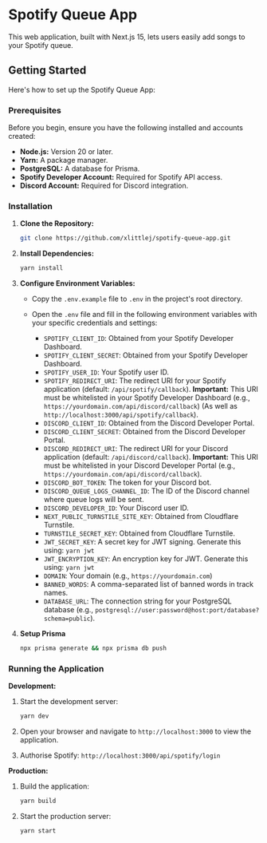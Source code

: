 # Spotify Queue App

This web application, built with Next.js 15, lets users easily add songs to your Spotify queue.

## Getting Started

Here's how to set up the Spotify Queue App:

### Prerequisites

Before you begin, ensure you have the following installed and accounts created:

- **Node.js:** Version 20 or later.
- **Yarn:** A package manager.
- **PostgreSQL:** A database for Prisma.
- **Spotify Developer Account:** Required for Spotify API access.
- **Discord Account:** Required for Discord integration.

### Installation

1.  **Clone the Repository:**

    ```bash
    git clone https://github.com/xlittlej/spotify-queue-app.git
    ```

2.  **Install Dependencies:**

    ```bash
    yarn install
    ```

3.  **Configure Environment Variables:**

    - Copy the `.env.example` file to `.env` in the project's root directory.
    - Open the `.env` file and fill in the following environment variables with your specific credentials and settings:

      - `SPOTIFY_CLIENT_ID`: Obtained from your Spotify Developer Dashboard.
      - `SPOTIFY_CLIENT_SECRET`: Obtained from your Spotify Developer Dashboard.
      - `SPOTIFY_USER_ID`: Your Spotify user ID.
      - `SPOTIFY_REDIRECT_URI`: The redirect URI for your Spotify application (default: `/api/spotify/callback`). **Important:** This URI must be whitelisted in your Spotify Developer Dashboard (e.g., `https://yourdomain.com/api/discord/callback`) (As well as `http://localhost:3000/api/spotify/callback`).
      - `DISCORD_CLIENT_ID`: Obtained from the Discord Developer Portal.
      - `DISCORD_CLIENT_SECRET`: Obtained from the Discord Developer Portal.
      - `DISCORD_REDIRECT_URI`: The redirect URI for your Discord application (default: `/api/discord/callback`). **Important:** This URI must be whitelisted in your Discord Developer Portal (e.g., `https://yourdomain.com/api/discord/callback`).
      - `DISCORD_BOT_TOKEN`: The token for your Discord bot.
      - `DISCORD_QUEUE_LOGS_CHANNEL_ID`: The ID of the Discord channel where queue logs will be sent.
      - `DISCORD_DEVELOPER_ID`: Your Discord user ID.
      - `NEXT_PUBLIC_TURNSTILE_SITE_KEY`: Obtained from Cloudflare Turnstile.
      - `TURNSTILE_SECRET_KEY`: Obtained from Cloudflare Turnstile.
      - `JWT_SECRET_KEY`: A secret key for JWT signing. Generate this using: `yarn jwt`
      - `JWT_ENCRYPTION_KEY`: An encryption key for JWT. Generate this using: `yarn jwt`
      - `DOMAIN`: Your domain (e.g., `https://yourdomain.com`)
      - `BANNED_WORDS`: A comma-separated list of banned words in track names.
      - `DATABASE_URL`: The connection string for your PostgreSQL database (e.g., `postgresql://user:password@host:port/database?schema=public`).

4.  **Setup Prisma**

    ```bash
    npx prisma generate && npx prisma db push
    ```

### Running the Application

**Development:**

1.  Start the development server:

    ```bash
    yarn dev
    ```

2.  Open your browser and navigate to `http://localhost:3000` to view the application.

3.  Authorise Spotify: `http://localhost:3000/api/spotify/login`

**Production:**

1.  Build the application:

    ```bash
    yarn build
    ```

2.  Start the production server:

    ```bash
    yarn start
    ```

